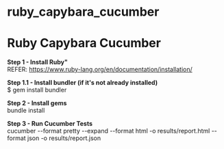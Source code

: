 # ruby_capybara_cucumber
<h1>Ruby Capybara Cucumber</h1>

<b>Step 1 - Install Ruby"</b> <br>
REFER: https://www.ruby-lang.org/en/documentation/installation/

<b>Step 1.1 -  Install bundler (if it's not already installed)</b> <br>
$ gem install bundler

<b>Step 2 -  Install gems</b> <br>
bundle install

<b>Step 3 -  Run Cucumber Tests</b> <br>
cucumber --format pretty --expand --format html -o results/report.html --format json -o results/report.json
